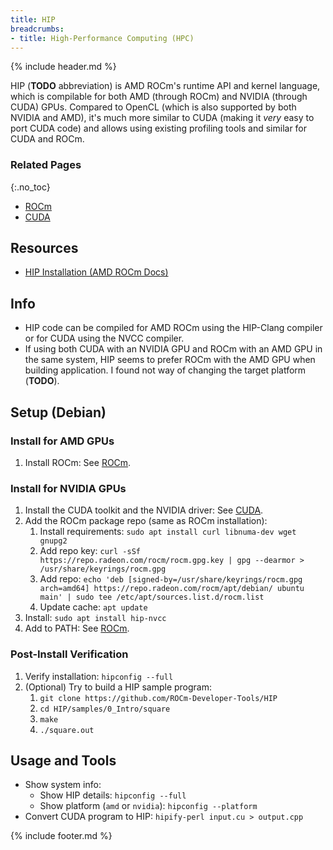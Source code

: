 ```yaml
---
title: HIP
breadcrumbs:
- title: High-Performance Computing (HPC)
---
```

{% include header.md %}

HIP (**TODO** abbreviation) is AMD ROCm's runtime API and kernel language, which is compilable for both AMD (through ROCm) and NVIDIA (through CUDA) GPUs.
Compared to OpenCL (which is also supported by both NVIDIA and AMD), it's much more similar to CUDA (making it _very_ easy to port CUDA code) and allows using existing profiling tools and similar for CUDA and ROCm.

### Related Pages
{:.no_toc}

- [ROCm](/config/hpc/rocm/)
- [CUDA](/config/hpc/cuda/)

## Resources

- [HIP Installation (AMD ROCm Docs)](https://rocmdocs.amd.com/en/latest/Installation_Guide/HIP-Installation.html)

## Info

- HIP code can be compiled for AMD ROCm using the HIP-Clang compiler or for CUDA using the NVCC compiler.
- If using both CUDA with an NVIDIA GPU and ROCm with an AMD GPU in the same system, HIP seems to prefer ROCm with the AMD GPU when building application. I found not way of changing the target platform (**TODO**).

## Setup (Debian)

### Install for AMD GPUs

1. Install ROCm: See [ROCm](../rocm/).

### Install for NVIDIA GPUs

1. Install the CUDA toolkit and the NVIDIA driver: See [CUDA](/config/hpc/cuda/).
1. Add the ROCm package repo (same as ROCm installation):
    1. Install requirements: `sudo apt install curl libnuma-dev wget gnupg2`
    1. Add repo key: `curl -sSf https://repo.radeon.com/rocm/rocm.gpg.key | gpg --dearmor > /usr/share/keyrings/rocm.gpg`
    1. Add repo: `echo 'deb [signed-by=/usr/share/keyrings/rocm.gpg arch=amd64] https://repo.radeon.com/rocm/apt/debian/ ubuntu main' | sudo tee /etc/apt/sources.list.d/rocm.list`
    1. Update cache: `apt update`
1. Install: `sudo apt install hip-nvcc`
1. Add to PATH: See [ROCm](../rocm/).

### Post-Install Verification

1. Verify installation: `hipconfig --full`
1. (Optional) Try to build a HIP sample program:
    1. `git clone https://github.com/ROCm-Developer-Tools/HIP`
    1. `cd HIP/samples/0_Intro/square`
    1. `make`
    1. `./square.out`

## Usage and Tools

- Show system info:
    - Show HIP details: `hipconfig --full`
    - Show platform (`amd` or `nvidia`): `hipconfig --platform`
- Convert CUDA program to HIP: `hipify-perl input.cu > output.cpp`

{% include footer.md %}

